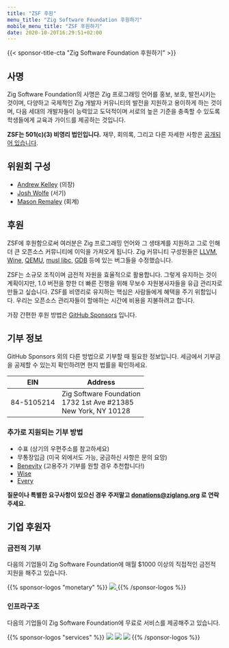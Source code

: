 ```yaml
---
title: "ZSF 후원"
menu_title: "Zig Software Foundation 후원하기"
mobile_menu_title: "ZSF 후원하기"
date: 2020-10-20T16:29:51+02:00
---
```

{{< sponsor-title-cta "Zig Software Foundation 후원하기" >}}

## 사명
Zig Software Foundation의 사명은 Zig 프로그래밍 언어를 홍보, 보호, 발전시키는 것이며, 다양하고 국제적인 Zig 개발자 커뮤니티의 발전을 지원하고 용이하게 하는 것이며, 다음 세대의 개발자들이 능력있고 도덕적이며 서로의 높은 기준을 충족할 수 있도록 학생들에게 교육과 가이드를 제공하는 것입니다.

**ZSF는 501(c)(3) 비영리 법인입니다.** 재무, 회의록, 그리고 다른 자세한 사항은 [공개되어 있습니다](https://drive.google.com/drive/folders/1ucHARxVbhrBbuZDbhrGHYDTsYAs8_bMH?usp=sharing).

## 위원회 구성

- [Andrew Kelley](https://andrewkelley.me/) (의장)
- [Josh Wolfe](https://github.com/thejoshwolfe/) (서기)
- [Mason Remaley](https://twitter.com/masonremaley/) (회계)

## 후원

ZSF에 후원함으로써 여러분은 Zig 프로그래밍 언어와 그 생태계를 지원하고 그로 인해 더 큰 오픈소스 커뮤니티에 이익을 가져오게 됩니다. Zig 커뮤니티 구성원들은 [LLVM](https://llvm.org/), [Wine](https://winehq.org/), [QEMU](https://qemu.org/), [musl libc](https://musl.libc.org/), [GDB](https://www.gnu.org/software/gdb/) 등에 있는 버그들을 수정했습니다.

ZSF는 소규모 조직이며 금전적 자원을 효율적으로 활용합니다. 그렇게 유지하는 것이 계획이지만, 1.0 버전을 향한 더 빠른 진행을 위해 무보수 자원봉사자들을 유급 관리자로 만들고 싶습니다. ZSF를 비영리로 유지하는 핵심은 사람들에게 혜택을 주기 위함입니다. 우리는 오픈소스 관리자들이 할애하는 시간에 비용을 지불하려고 합니다.

가장 간편한 후원 방법은 [GitHub Sponsors](https://github.com/sponsors/ziglang) 입니다.

## 기부 정보
GitHub Sponsors 외의 다른 방법으로 기부할 때 필요한 정보입니다.
세금에서 기부금을 공제할 수 있는지 확인하려면 현지 법률을 확인하세요.

|   **EIN**   | **Address** |
|-------------|-------------|
| 84-5105214  | Zig Software Foundation  <br> 1732 1st Ave #21385  <br> New York, NY 10128|

### 추가로 지원되는 기부 방법
- 수표 (상기의 우편주소를 참고하세요)
- 무통장입금 (미국 외에서도 가능, 궁금하신 사항은 문의 요망)
- [Benevity](https://benevity.com) (고용주가 기부를 원할 경우 추천합니다!)
- [Wise](https://wise.com)
- [Every](https://www.every.org/zig-software-foundation-inc/)

**질문이나 특별한 요구사항이 있으신 경우 주저말고 donations@ziglang.org 로 연락주세요.**

## 기업 후원자

### 금전적 기부
다음의 기업들이 Zig Software Foundation에 매월 $1000 이상의 직접적인 금전적 지원을 해주고 있습니다.

{{% sponsor-logos "monetary" %}}
 <a href="https://pex.com" rel="noopener nofollow" target="_blank"><picture>
   <picture>
     <source srcset="/pex-white.svg" media="(prefers-color-scheme: dark)">
     <img src="/pex-dark.svg">
   </picture>
 </a>
{{% /sponsor-logos %}}

### 인프라구조
다음의 기업들이 Zig Software Foundation에 무료로 서비스를 제공해주고 있습니다.

{{% sponsor-logos "services" %}}
![](/lavatech.png)
![](/dropbox.png)
![](/scaleway.png)
{{% /sponsor-logos %}}















